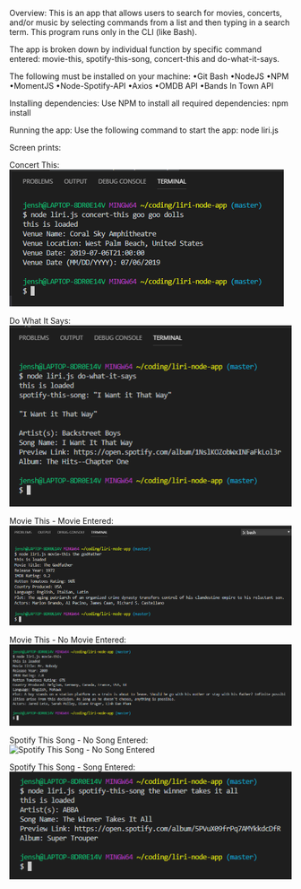 <!-- [Google](http://www.google.com/)
![Test Image - JPG](./images/test.JPG)
![Test Image - PNG](./images/test.PNG) -->

Overview:
This is an app that allows users to search for movies, concerts, and/or music by selecting commands from a list and then typing in a search term. This program runs only in the CLI (like Bash).

The app is broken down by individual function by specific command entered: movie-this, spotify-this-song, concert-this and do-what-it-says.  

The following must be installed on your machine:
•Git Bash
•NodeJS
•NPM
•MomentJS
•Node-Spotify-API
•Axios
•OMDB API
•Bands In Town API

Installing dependencies:
Use NPM to install all required dependencies:
npm install

Running the app: 
Use the following command to start the app:  node liri.js

Screen prints:

Concert This: 
![Concert This](./images/concert-this.PNG)

Do What It Says: 
![Do What It Says](./images/do-what-it-says.PNG)

Movie This - Movie Entered:
![Movie This - Movie Entered](./images/movie-this-with-movie.PNG)

Movie This - No Movie Entered: 
![Movie This - No Movie Entered](./images/movie-this-with-no-movie.PNG)

Spotify This Song - No Song Entered:
![Spotify This Song - No Song Entered](./images/spotify-this-song-no-song.PNG)

Spotify This Song - Song Entered:
 ![Spotify This Song - Song Entered](./images/spotify-this-song-with-song.PNG)
